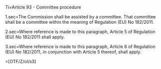 Ti=Article 93 - Committee procedure

1.sec=The Commission shall be assisted by a committee. That committee shall be a committee within the meaning of Regulation (EU) No 182/2011.

2.sec=Where reference is made to this paragraph, Article 5 of Regulation (EU) No 182/2011 shall apply.

3.sec=Where reference is made to this paragraph, Article 8 of Regulation (EU) No 182/2011, in conjunction with Article 5 thereof, shall apply.

=[OTF/Z/ol/s3]
